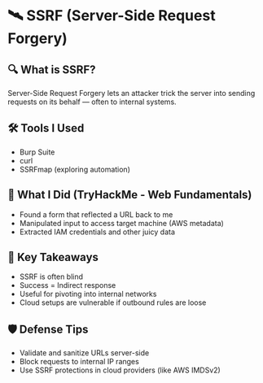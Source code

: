 # 🛰️ SSRF (Server-Side Request Forgery)

## 🔍 What is SSRF?
Server-Side Request Forgery lets an attacker trick the server into sending requests on its behalf — often to internal systems.

## 🛠️ Tools I Used
- Burp Suite
- curl
- SSRFmap (exploring automation)

## 🧪 What I Did (TryHackMe - Web Fundamentals)
- Found a form that reflected a URL back to me
- Manipulated input to access target machine (AWS metadata)
- Extracted IAM credentials and other juicy data

## 🧠 Key Takeaways
- SSRF is often blind
- Success = Indirect response
- Useful for pivoting into internal networks
- Cloud setups are vulnerable if outbound rules are loose

## 🛡️ Defense Tips
- Validate and sanitize URLs server-side
- Block requests to internal IP ranges
- Use SSRF protections in cloud providers (like AWS IMDSv2)
